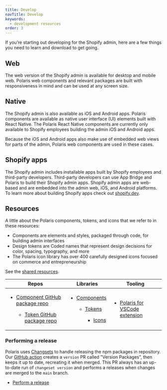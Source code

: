 ```yaml
---
title: Develop
navTitle: Develop
keywords:
  - development resources
order: 3
---
```


If you’re starting out developing for the Shopify admin, here are a few things you need to learn and download to get going.

## Web

The web version of the Shopify admin is available for desktop and mobile web. Polaris web components and relevant packages are built with responsiveness in mind and can be used at any screen size.

## Native

The Shopify admin is also available as iOS and Android apps. Polaris components are available as native user interface (UI) elements built with React Native. The Polaris React Native components are currently only available to Shopify employees building the admin iOS and Android apps.

Because the iOS and Android apps also make use of embedded web views for parts of the admin, Polaris web components are used in these cases.

## Shopify apps

The Shopify admin includes installable apps built by Shopify employees and third-party developers. Third-party developers can use App Bridge and Polaris to build their Shopify admin apps. Shopify admin apps are web-based and are embedded into the admin web, iOS, and Android platforms. To learn more about building Shopify apps check out [shopify.dev](https://shopify.dev).

## Resources

A little about the Polaris components, tokens, and icons that we refer to in these resources:

- Components are elements and styles, packaged through code, for building admin interfaces
- Design tokens are Coded names that represent design decisions for color, spacing, typography, and more
- The Polaris icon library has over 400 carefully designed icons focused on commerce and entrepreneurship

See the [shared resources](/getting-started/shared-resources).
  <br>

| Repos| Libraries | Tooling |  
| ---- | ------- | --------- |
| </li><ul><li>[Component GitHub package repo](https://github.com/Shopify/polaris/tree/main/polaris-react)</li><ul><li>[Token GitHub package repo](https://github.com/Shopify/polaris/tree/main/polaris-tokens)| </li><ul><li>[Components](https://polaris.shopify.com/components)</li><ul><li>[Tokens](https://polaris.shopify.com/tokens/colors)</li><ul><li>[Icons](https://polaris.shopify.com/icons)|</li><ul><li>[Polaris for VSCode extension](https://marketplace.visualstudio.com/items?itemName=Shopify.polaris-for-vscode)

### Performing a release

Polaris uses [Changsets](https://github.com/changesets/changesets) to handle releasing the npm packages in repository. Our [GitHub action](https://github.com/changesets/action) creates a `version` PR called ”Version Packages”, then keeps it up to date, recreating it when merged. This PR always has an up-to-date run of `changeset version` and performs a releases when changes are merged to the `main` branch.

- [Perform a release](https://github.com/Shopify/polaris/blob/main/documentation/Releasing.md)